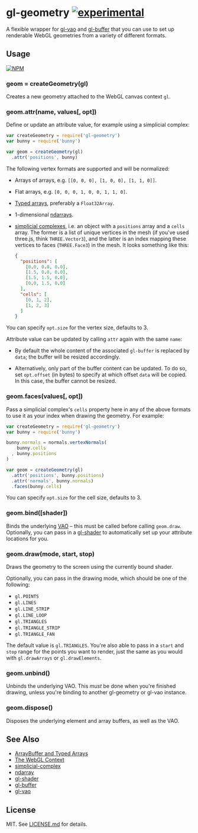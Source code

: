# gl-geometry [![experimental](http://badges.github.io/stability-badges/dist/experimental.svg)](http://github.com/badges/stability-badges)

A flexible wrapper for [gl-vao](http://github.com/stackgl/gl-vao)
and [gl-buffer](http://github.com/stackgl/gl-buffer) that you can use to
set up renderable WebGL geometries from a variety of different formats.

## Usage ##

[![NPM](https://nodei.co/npm/gl-geometry.png)](https://nodei.co/npm/gl-geometry/)

### geom = createGeometry(gl) ###

Creates a new geometry attached to the WebGL canvas context `gl`.

### geom.attr(name, values[, opt]) ###

Define or update an attribute value, for example using a simplicial complex:

``` javascript
var createGeometry = require('gl-geometry')
var bunny = require('bunny')

var geom = createGeometry(gl)
  .attr('positions', bunny)
```

The following vertex formats are supported and will be normalized:

* Arrays of arrays, e.g. `[[0, 0, 0], [1, 0, 0], [1, 1, 0]]`.

* Flat arrays, e.g. `[0, 0, 0, 1, 0, 0, 1, 1, 0]`.

* [Typed arrays](https://developer.mozilla.org/en-US/docs/Web/JavaScript/Typed_arrays),
  preferably a `Float32Array`.

* 1-dimensional [ndarrays](https://github.com/scijs/ndarray).

* [simplicial complexes](https://github.com/mikolalysenko/simplicial-complex),
  i.e. an object with a `positions` array and a `cells` array. The former is
  a list of unique vertices in the mesh (if you've used three.js, think
  `THREE.Vector3`), and the latter is an index mapping these vertices to faces
  (`THREE.Face3`) in the mesh. It looks something like this:

  ``` json
  {
    "positions": [
      [0.0, 0.0, 0.0],
      [1.5, 0.0, 0.0],
      [1.5, 1.5, 0.0],
      [0.0, 1.5, 0.0]
    ],
    "cells": [
      [0, 1, 2],
      [1, 2, 3]
    ]
  }
  ```
  
You can specify `opt.size` for the vertex size, defaults to 3.

Attribute value can be updated by calling `attr` again with the same `name`:

* By default the whole content of the associated `gl-buffer` is replaced by `data`;
the buffer will be resized accordingly.

* Alternatively, only part of the buffer content can be updated. To do so,
set `opt.offset` (in bytes) to specify at which offset `data` will be
copied. In this case, the buffer cannot be resized.

### geom.faces(values[, opt]) ###

Pass a simplicial complex's `cells` property here in any of the above formats
to use it as your index when drawing the geometry. For example:

``` javascript
var createGeometry = require('gl-geometry')
var bunny = require('bunny')

bunny.normals = normals.vertexNormals(
    bunny.cells
  , bunny.positions
)

var geom = createGeometry(gl)
  .attr('positions', bunny.positions)
  .attr('normals', bunny.normals)
  .faces(bunny.cells)
```

You can specify `opt.size` for the cell size, defaults to 3.

### geom.bind([shader]) ###

Binds the underlying [VAO](https://github.com/stackgl/gl-vao) – this must
be called before calling `geom.draw`. Optionally, you can pass in a
[gl-shader](http://github.com/stackgl/gl-shader) to
automatically set up your attribute locations for you.

### geom.draw(mode, start, stop) ###

Draws the geometry to the screen using the currently bound shader.

Optionally, you can pass in the drawing mode, which should be one of the
following:

* `gl.POINTS`
* `gl.LINES`
* `gl.LINE_STRIP`
* `gl.LINE_LOOP`
* `gl.TRIANGLES`
* `gl.TRIANGLE_STRIP`
* `gl.TRIANGLE_FAN`

The default value is `gl.TRIANGLES`. You're also able to pass in a `start` and
`stop` range for the points you want to render, just the same as you would
with `gl.drawArrays` or `gl.drawElements`.

### geom.unbind() ###

Unbinds the underlying VAO. This *must* be done when you're finished drawing,
unless you're binding to another gl-geometry or gl-vao instance.

### geom.dispose() ###

Disposes the underlying element and array buffers, as well as the VAO.

## See Also

* [ArrayBuffer and Typed Arrays](https://www.khronos.org/registry/webgl/specs/1.0/#5.13)
* [The WebGL Context](https://www.khronos.org/registry/webgl/specs/1.0/#5.14)
* [simplicial-complex](http://github.com/mikolalysenko/simplicial-complex)
* [ndarray](https://github.com/scijs/ndarray)
* [gl-shader](https://github.com/stackgl/gl-shader)
* [gl-buffer](https://github.com/stackgl/gl-buffer)
* [gl-vao](https://github.com/stackgl/gl-vao)

## License

MIT. See [LICENSE.md](http://github.com/hughsk/is-typedarray/blob/master/LICENSE.md) for details.
